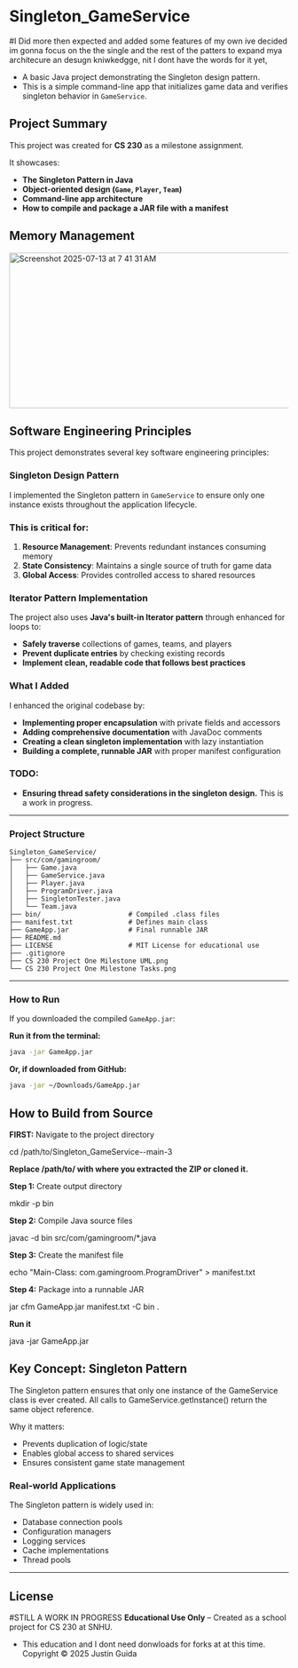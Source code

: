 # Singleton_GameService
#I Did more then expected and added some features of my own ive decided im gonna focus on the the single and the rest of the patters to expand mya architecure an desugn kniwkedgge, nit I dont have the words for it yet,

- A basic Java project demonstrating the Singleton design pattern. 
- This is a simple command-line app that initializes game data and verifies singleton behavior in `GameService`.

## Project Summary

This project was created for **CS 230** as a milestone assignment.

It showcases:
- **The Singleton Pattern in Java**
- **Object-oriented design (`Game`, `Player`, `Team`)**
- **Command-line app architecture**
- **How to compile and package a JAR file with a manifest**

## Memory Management
<img width="506" height="280" alt="Screenshot 2025-07-13 at 7 41 31 AM" src="https://github.com/user-attachments/assets/ff7615c1-7c4b-4d48-9b9d-45b775c9f63b" />

## Software Engineering Principles

This project demonstrates several key software engineering principles:

### Singleton Design Pattern

I implemented the Singleton pattern in `GameService` to ensure only one instance exists throughout the application lifecycle. 
### This is **critical** for:

1. **Resource Management**: Prevents redundant instances consuming memory
2. **State Consistency**: Maintains a single source of truth for game data
3. **Global Access**: Provides controlled access to shared resources

### Iterator Pattern Implementation

The project also uses **Java's built-in Iterator pattern** through enhanced for loops to:
- **Safely traverse** collections of games, teams, and players
- **Prevent duplicate entries** by checking existing records
- **Implement clean, readable code that follows best practices**

### What I Added

I enhanced the original codebase by:
- **Implementing proper encapsulation** with private fields and accessors
- **Adding comprehensive documentation** with JavaDoc comments
- **Creating a clean singleton implementation** with lazy instantiation
- **Building a complete, runnable JAR** with proper manifest configuration

### TODO:
- **Ensuring thread safety considerations in the singleton design.** This is a work in progress.

---

### Project Structure

```
Singleton_GameService/
├── src/com/gamingroom/
│   ├── Game.java
│   ├── GameService.java
│   ├── Player.java
│   ├── ProgramDriver.java
│   ├── SingletonTester.java
│   └── Team.java
├── bin/                      # Compiled .class files
├── manifest.txt              # Defines main class
├── GameApp.jar               # Final runnable JAR
├── README.md
├── LICENSE                   # MIT License for educational use
├── .gitignore
├── CS 230 Project One Milestone UML.png
└── CS 230 Project One Milestone Tasks.png
```

---

### How to Run

If you downloaded the compiled `GameApp.jar`:

 **Run it from the terminal:**

```bash
java -jar GameApp.jar
```

**Or, if downloaded from GitHub:**

```bash
java -jar ~/Downloads/GameApp.jar
```

## How to Build from Source

**FIRST:** Navigate to the project directory

cd /path/to/Singleton_GameService--main-3

**Replace /path/to/ with where you extracted the ZIP or cloned it.**


**Step 1:** Create output directory

mkdir -p bin

**Step 2:** Compile Java source files

javac -d bin src/com/gamingroom/*.java

**Step 3:** Create the manifest file

echo "Main-Class: com.gamingroom.ProgramDriver" > manifest.txt

**Step 4:** Package into a runnable JAR

jar cfm GameApp.jar manifest.txt -C bin .

**Run it**

java -jar GameApp.jar

## Key Concept: Singleton Pattern

The Singleton pattern ensures that only one instance of the GameService class is ever created.
All calls to GameService.getInstance() return the same object reference.

Why it matters:
- Prevents duplication of logic/state
- Enables global access to shared services
-  Ensures consistent game state management

### Real-world Applications

The Singleton pattern is widely used in:
- Database connection pools
- Configuration managers
- Logging services
- Cache implementations
- Thread pools

---

##  License
#STILL A WORK IN PROGRESS
**Educational Use Only**
– Created as a school project for CS 230 at SNHU.

- This education and I dont need donwloads for forks at at this time.
Copyright © 2025 Justin Guida


